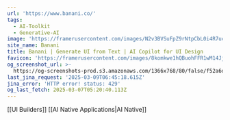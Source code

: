 ```yaml
---
url: 'https://www.banani.co/'
tags:
  - AI-Toolkit
  - Generative-AI
image: 'https://framerusercontent.com/images/N2v3BVSuFpZ9rNtpCbL0i4R7uc.png'
site_name: Banani
title: Banani | Generate UI from Text | AI Copilot for UI Design
favicon: 'https://framerusercontent.com/images/8komkwe1hQBuohFFR1wM14JjBk.png'
og_screenshot_url: >-
  https://og-screenshots-prod.s3.amazonaws.com/1366x768/80/false/f52a6d73065e78a962e66d88584a9a8707093a7d13f5c47d2666f86531229f85.jpeg
last_jina_request: '2025-03-09T06:45:18.615Z'
jina_error: 'HTTP error! status: 429'
og_last_fetch: 2025-03-07T05:20:40.113Z
---
```

[[UI Builders]] [[AI Native Applications|AI Native]]
